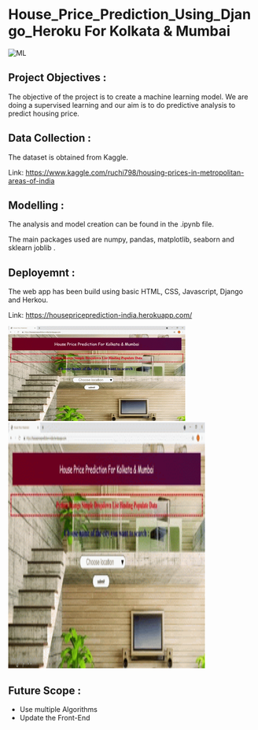 # House_Price_Prediction_Using_Django_Heroku For Kolkata & Mumbai

![ML](https://img.shields.io/badge/ML-Regression-blue.svg) 

## Project Objectives :
The objective of the project is to create a machine learning model. We are doing a supervised learning and our aim is to do predictive analysis to predict housing price.

## Data Collection :
The dataset is obtained from Kaggle. 

Link: https://www.kaggle.com/ruchi798/housing-prices-in-metropolitan-areas-of-india

## Modelling :
The analysis and model creation can be found in the .ipynb file. 

The main packages used are numpy, pandas, matplotlib, seaborn and sklearn joblib .  

## Deployemnt :
The web app has been build using basic HTML, CSS, Javascript, Django and Herkou.

Link: https://housepriceprediction-india.herokuapp.com/


![ML](Screenshot/hpp.gif)
<img src="Screenshot/hpp.gif" 
     width="400" 
     height="500" />
## Future Scope :
* Use multiple Algorithms
* Update the Front-End 
